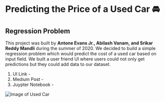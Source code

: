 # Predicting the Price of a Used Car :oncoming_automobile:

<h2> Regression Problem </h2>

This project was built by **Antone Evans Jr.,  Abilash Vanam, and Srikar Reddy Mandli** during the summer of 2020. We decided to build a simple regression problem which would predict the cost of a used car based on input field. We built a user friend UI where users could not only get predictions but they could add data to our dataset. 

1. UI Link - 
2. Medium Post - 
3. Juypter Notebook -

![Image of Used Car](https://cdn.motor1.com/images/mgl/2MMlg/s1/do-you-agree-with-this-list-of-the-best-affordable-used-cars.jpg)

